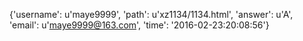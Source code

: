 {'username': u'maye9999', 'path': u'xz1134/1134.html', 'answer': u'A', 'email': u'maye9999@163.com', 'time': '2016-02-23:20:08:56'}